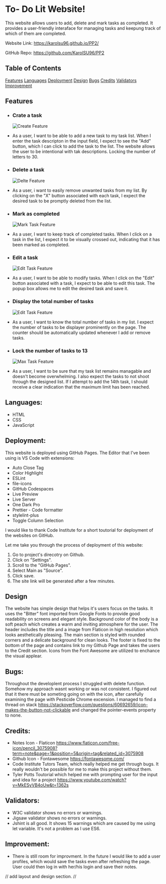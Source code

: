 # To- Do Lit Website!

This website allows users to add, delete and mark tasks as completed.
It provides a user-friendly interaface for managing tasks and keepung track of which of them are completed.

Website Link: https://karolsu96.github.io/PP2/

GitHub Repo: https://github.com/KarolSU96/PP2

## Table of Contents

[Features](#features)
[Languages](#languages)
[Deployment](#deployment)
[Design](#design)
[Bugs](#bugs)
[Credits](#credits)
[Validators](#validators)
[Improvement](#improvement)

## Features

- ### Crate a task
  ![Create Feature](./readme-images/create.png)
- As a user, I want to be able to add a new task to my task list. When I enter the task descripton in the input field, I expect to see the "Add" button, which I can click to add the task to the list. The website allows the user to be intentional with tak descriptions. Locking the number of letters to 30.

- ### Delete a task
  ![Delte Feature](./readme-images/delete.png)
- As a user, i want to easily remove unwanted tasks from my list. By clicking on the "X" button associated with each task, I expect the desired task to be promptly deleted from the list.

- ### Mark as completed
  ![Mark Task Feature](./readme-images/mark.png)
- As a user, I want to keep track of completed tasks. When I click on a task in the list, I expect it to be visually crossed out, indicating that it has been marked as completed.

- ### Edit a task
  ![Edit Task Feature](./readme-images/edit.png)
- As a user, I want to be able to modify tasks. When I click on the "Edit" button associated with a task, I expect to be able to edit this task. The popup box allows me to edit the desired task and save it.

- ### Display the total number of tasks
  ![Edit Task Feature](./readme-images/counter.png)
- As a user, I want to know the total number of tasks in my list. I expect the number of tasks to be displayer prominently on the page. The counter should be automatically updated whenever I add or remove tasks.

- ### Lock the number of tasks to 13
  ![Max Task Feature](./readme-images/max.png)
- As a user, I want to be sure that my task list remains managable and doesn't become overwhelming. I also expect the tasks to not shoot through the designed list. If I attempt to add the 14th task, I should receive a clear indication that the maximum limit has been reached.

## Languages:

- HTML
- CSS
- JavaScript

## Deployment:

This website is deployed using GitHub Pages.
The Editor that I've been using is VS Code with extensions:

- Auto Close Tag
- Color Highlight
- ESLint
- file-icons
- GitHub Codespaces
- Live Preview
- Live Server
- One Dark Pro
- Prettier - Code formatter
- stylelint-plus
- Toggle Column Selection

I would like to thank Code Institute for a short toutorial for deployment of the websites on GitHub.

Let me take you through the process of deployment of this website:

1. Go to project's direcotry on Github.
2. Click on "Settings".
3. Scroll to the "GitHub Pages".
4. Select Main as "Source".
5. Click save.
6. The site link will be generated after a few minutes.

## Design

The website has simple design that helps it's users focus on the tasks. It uses the "Bitter" font imported from Google Fonts to provide good readability on screens and elegant style.
Background color of the body is a soft peach which creates a warm and inviting atmosphere for the user.
The header includes the title and a image from Flaticon in high resolution which looks aesthetically pleasing. The main section is styled with rounded corners and a delicate background for clean looks.
The footer is fixed to the bottom of the page and contains link to my Github Page and takes the users to the Credit section.
Icons from the Font Awesome are utilized to enchance the visual applear.

## Bugs:

Throughout the developlent process I struggled with delete function. Somehow my approach wasnt working or was not consistent. I figured out that it there must be someting going on with the icon, after carefully examining the page with Pesticide Chrome excension. I managed to find a thread on stack https://stackoverflow.com/questions/60692659/icon-makes-the-button-not-clickable and changed the pointer-events property to none.

## Credits:

- Notes Icon - Flaticon https://www.flaticon.com/free-icon/pencil_3075908?term=note&page=1&position=5&origin=tag&related_id=3075908
- Github Icon - Fontawesome https://fontawesome.com/
- Code Institute Tutors Team, which really helped me get through bugs. It really wouldn't be possible for me to make this project without them.
- Tyler Potts Toutorial which helped me with prompting user for the input and idea for a project https://www.youtube.com/watch?v=MkESyVB4oUw&t=1362s

## Validators:

- W3C validator shows no errors or warnings.
- Jigsaw validator shows no errors or warnings.
- Jshint is all good. It shows 15 warnings which are caused by me using let variable. It's not a problem as I use ES6.

## Improvement:

- There is still room for improvment. In the future I would like to add a user profiles, which would save the tasks even after refreshing the page. User could then log in with her/his login and save their notes.

// add layout and design section.
//
